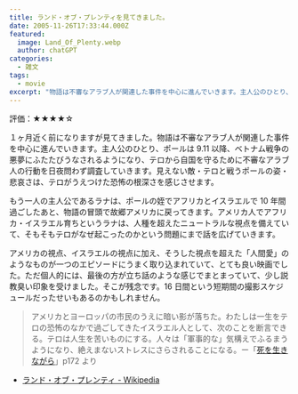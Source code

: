 ```yaml
---
title: ランド・オブ・プレンティを見てきました。
date: 2005-11-26T17:33:44.000Z
featured:
  image: Land_Of_Plenty.webp
  author: chatGPT
categories:
  - 雑文
tags:
  - movie
excerpt: "物語は不審なアラブ人が関連した事件を中心に進んでいきます。主人公のひとり、ポールは 9.11 以降、ベトナム戦争の悪夢にふたたびうなされるようになり、テロから自国を守るために不審なアラブ人の行動を日夜問わず調査していきます。見えない敵・テロと戦うポールの姿・悲哀さは、テロがうえつけた恐怖の根深さを感じさせます。"
---
```

評価：★★★★☆

１ヶ月近く前になりますが見てきました。物語は不審なアラブ人が関連した事件を中心に進んでいきます。主人公のひとり、ポールは 9.11 以降、ベトナム戦争の悪夢にふたたびうなされるようになり、テロから自国を守るために不審なアラブ人の行動を日夜問わず調査していきます。見えない敵・テロと戦うポールの姿・悲哀さは、テロがうえつけた恐怖の根深さを感じさせます。

もう一人の主人公であるラナは、ポールの姪でアフリカとイスラエルで 10 年間過ごしたあと、物語の冒頭で故郷アメリカに戻ってきます。アメリカ人でアフリカ・イスラエル育ちというラナは、人種を超えたニュートラルな視点を備えていて、そもそもテロがなぜ起こったのかという問題にまで話を広げていきます。

アメリカの視点、イスラエルの視点に加え、そうした視点を超えた「人間愛」のようなものが一つのエピソードにうまく取り込まれていて、とても良い映画でした。ただ個人的には、最後の方が立ち話のような感じでまとまっていて、少し説教臭い印象を受けました。そこが残念です。16 日間という短期間の撮影スケジュールだったせいもあるのかもしれません。

> アメリカとヨーロッパの市民のうえに暗い影が落ちた。わたしは一生をテロの恐怖のなかで過ごしてきたイスラエル人として、次のことを断言できる。テロは人生を苦いものにする。人々は「軍事的な」気構えでふるまうようになり、絶えまないストレスにさらされることになる。ー「[死を生きながら](http://www.amazon.co.jp/exec/obidos/ASIN/4622070901/ref=nosim/yutakayamaguc-22)」p172 より

- [ランド・オブ・プレンティ - Wikipedia](https://ja.wikipedia.org/wiki/%E3%83%A9%E3%83%B3%E3%83%89%E3%83%BB%E3%82%AA%E3%83%96%E3%83%BB%E3%83%97%E3%83%AC%E3%83%B3%E3%83%86%E3%82%A3)
